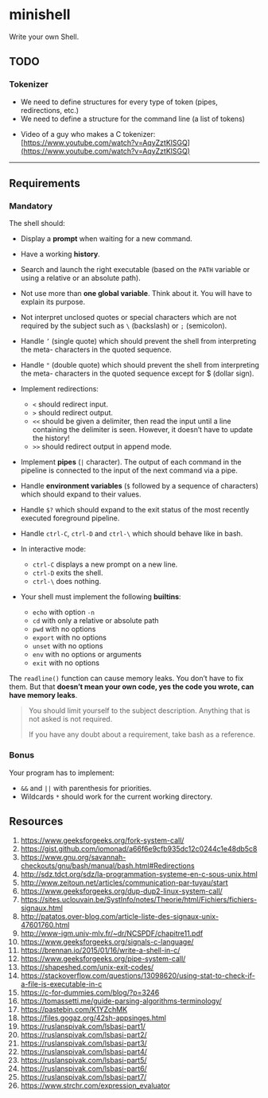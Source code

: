# minishell
Write your own Shell.

## TODO
### Tokenizer
- We need to define structures for every type of token (pipes, redirections, etc.)
- We need to define a structure for the command line (a list of tokens)
* Video of a guy who makes a C tokenizer: [https://www.youtube.com/watch?v=AqyZztKlSGQ](https://www.youtube.com/watch?v=AqyZztKlSGQ)

---
## Requirements
### Mandatory
The shell should:
* Display a **prompt** when waiting for a new command.
* Have a working **history**.
* Search and launch the right executable (based on the `PATH` variable or using a relative or an absolute path).
* Not use more than **one global variable**. Think about it. You will have to explain its purpose.
* Not interpret unclosed quotes or special characters which are not required by the subject such as `\` (backslash) or `;` (semicolon).
* Handle `’` (single quote) which should prevent the shell from interpreting the meta- characters in the quoted sequence.
* Handle `"` (double quote) which should prevent the shell from interpreting the meta- characters in the quoted sequence except for $ (dollar sign).

* Implement redirections:
  * `<` should redirect input.
  * `>` should redirect output.
  * `<<` should be given a delimiter, then read the input until a line containing the delimiter is seen. However, it doesn’t have to update the history!
  * `>>` should redirect output in append mode.
* Implement **pipes** (`|` character). The output of each command in the pipeline is
connected to the input of the next command via a pipe.
* Handle **environment variables** (`$` followed by a sequence of characters) which should expand to their values.
* Handle `$?` which should expand to the exit status of the most recently executed foreground pipeline.
* Handle `ctrl-C`, `ctrl-D` and `ctrl-\` which should behave like in bash.

* In interactive mode:
  * `ctrl-C` displays a new prompt on a new line.
  * `ctrl-D` exits the shell.
  * `ctrl-\` does nothing.

* Your shell must implement the following **builtins**:
  * `echo` with option `-n`
  * `cd` with only a relative or absolute path
  * `pwd` with no options
  * `export` with no options
  * `unset` with no options
  * `env` with no options or arguments
  * `exit` with no options

The `readline()` function can cause memory leaks. You don’t have to fix them. But that **doesn’t mean your own code, yes the code you wrote, can have memory leaks**.

> You should limit yourself to the subject description.  Anything that is not asked is not required.
>
>If you have any doubt about a requirement, take bash as a reference.

### Bonus
Your program has to implement:
* `&&` and `||` with parenthesis for priorities.
* Wildcards `*` should work for the current working directory.

## Resources
1.   https://www.geeksforgeeks.org/fork-system-call/
2.   https://gist.github.com/iomonad/a66f6e9cfb935dc12c0244c1e48db5c8
3.   https://www.gnu.org/savannah-checkouts/gnu/bash/manual/bash.html#Redirections
4.   http://sdz.tdct.org/sdz/la-programmation-systeme-en-c-sous-unix.html
5.   http://www.zeitoun.net/articles/communication-par-tuyau/start
6.   https://www.geeksforgeeks.org/dup-dup2-linux-system-call/
7.   https://sites.uclouvain.be/SystInfo/notes/Theorie/html/Fichiers/fichiers-signaux.html
8.   http://patatos.over-blog.com/article-liste-des-signaux-unix-47601760.html
9.   http://www-igm.univ-mlv.fr/~dr/NCSPDF/chapitre11.pdf
10.  https://www.geeksforgeeks.org/signals-c-language/
11.  https://brennan.io/2015/01/16/write-a-shell-in-c/
12.  https://www.geeksforgeeks.org/pipe-system-call/
13.  https://shapeshed.com/unix-exit-codes/
14.  https://stackoverflow.com/questions/13098620/using-stat-to-check-if-a-file-is-executable-in-c
15.  https://c-for-dummies.com/blog/?p=3246
16.  https://tomassetti.me/guide-parsing-algorithms-terminology/
17.  https://pastebin.com/K1YZchMK
18.  https://files.gogaz.org/42sh-appsinges.html
19.  https://ruslanspivak.com/lsbasi-part1/
20.  https://ruslanspivak.com/lsbasi-part2/
21.  https://ruslanspivak.com/lsbasi-part3/
22.  https://ruslanspivak.com/lsbasi-part4/
23.  https://ruslanspivak.com/lsbasi-part5/
24.  https://ruslanspivak.com/lsbasi-part6/
25.  https://ruslanspivak.com/lsbasi-part7/
26.  https://www.strchr.com/expression_evaluator

